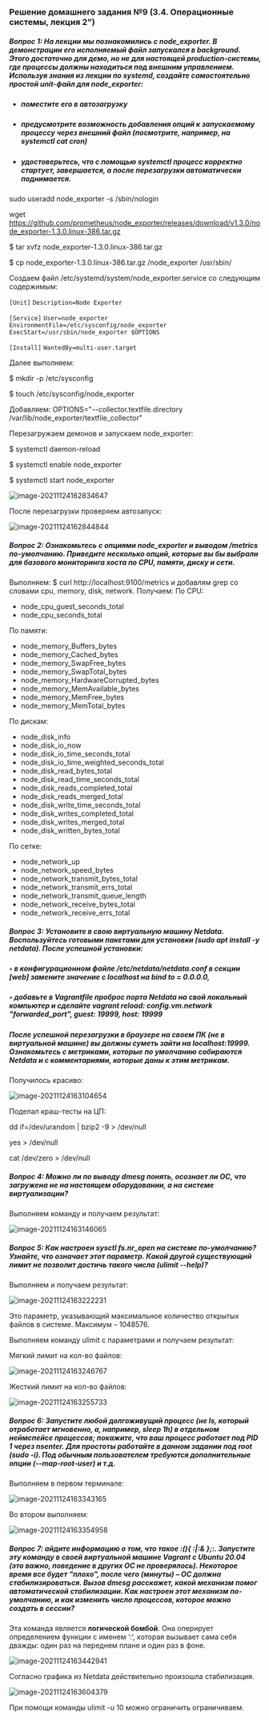 ### Решение домашнего задания №9 (3.4. Операционные системы, лекция 2")

##### Вопрос 1: На лекции мы познакомились с node_exporter. В демонстрации его исполняемый файл запускался в background. Этого достаточно для демо, но не для настоящей production-системы, где процессы должны находиться под внешним управлением. Используя знания из лекции по systemd, создайте самостоятельно простой unit-файл для node_exporter:

- ##### поместите его в автозагрузку

- ##### предусмотрите возможность добавления опций к запускаемому процессу через внешний файл (посмотрите, например, на systemctl cat cron)

- ##### удостоверьтесь, что с помощью systemctl процесс корректно стартует, завершается, а после перезагрузки автоматически поднимается.

sudo useradd node_exporter -s /sbin/nologin

wget https://github.com/prometheus/node_exporter/releases/download/v1.3.0/node_exporter-1.3.0.linux-386.tar.gz

$ tar xvfz node_exporter-1.3.0.linux-386.tar.gz

$ cp node_exporter-1.3.0.linux-386.tar.gz /node_exporter /usr/sbin/

Создаем файл /etc/systemd/system/node_exporter.service со следующим содержимым:

`[Unit]`
`Description=Node Exporter`

`[Service]`
`User=node_exporter`
`EnvironmentFile=/etc/sysconfig/node_exporter`
`ExecStart=/usr/sbin/node_exporter $OPTIONS`

`[Install]`
`WantedBy=multi-user.target`

Далее выполняем:

$ mkdir -p /etc/sysconfig

$ touch /etc/sysconfig/node_exporter

Добавляем: OPTIONS="--collector.textfile.directory /var/lib/node_exporter/textfile_collector"

Перезагружаем демонов и запускаем node_exporter:

$ systemctl daemon-reload

$ systemctl enable node_exporter

$ systemctl start node_exporter

![image-20211124162834647](image/image-20211124162834647.png)

После перезагрузки проверяем автозапуск:

![image-20211124162844844](image/image-20211124162844844.png)

##### Вопрос 2: Ознакомьтесь с опциями node_exporter и выводом /metrics по-умолчанию. Приведите несколько опций, которые вы бы выбрали для базового мониторинга хоста по CPU, памяти, диску и сети.

Выполняем:
$ curl http://localhost:9100/metrics и добавлям grep со словами cpu, memory, disk, network. Получаем:
По CPU:
- node_cpu_guest_seconds_total
- node_cpu_seconds_total

По памяти:
- node_memory_Buffers_bytes
- node_memory_Cached_bytes
- node_memory_SwapFree_bytes
- node_memory_SwapTotal_bytes
- node_memory_HardwareCorrupted_bytes
- node_memory_MemAvailable_bytes
- node_memory_MemFree_bytes
- node_memory_MemTotal_bytes

По дискам:
- node_disk_info
- node_disk_io_now
- node_disk_io_time_seconds_total
- node_disk_io_time_weighted_seconds_total
- node_disk_read_bytes_total
- node_disk_read_time_seconds_total
- node_disk_reads_completed_total
- node_disk_reads_merged_total
- node_disk_write_time_seconds_total
- node_disk_writes_completed_total
- node_disk_writes_merged_total
- node_disk_written_bytes_total

По сетке:
- node_network_up
- node_network_speed_bytes
- node_network_transmit_bytes_total
- node_network_transmit_errs_total
- node_network_transmit_queue_length
- node_network_receive_bytes_total
- node_network_receive_errs_total

##### Вопрос 3:     Установите в свою виртуальную машину Netdata. Воспользуйтесь готовыми пакетами для установки (sudo apt install -y netdata). После успешной установки:

#####         ◦ в конфигурационном файле /etc/netdata/netdata.conf в секции [web] замените значение с localhost на bind to = 0.0.0.0,

#####         ◦ добавьте в Vagrantfile проброс порта Netdata на свой локальный компьютер и сделайте vagrant reload: config.vm.network "forwarded_port", guest: 19999, host: 19999

##### После успешной перезагрузки в браузере на своем ПК (не в виртуальной машине) вы должны суметь зайти на localhost:19999. Ознакомьтесь с метриками, которые по умолчанию собираются Netdata и с комментариями, которые даны к этим метрикам.

Получилось красиво:

![image-20211124163104654](image/image-20211124163104654.png)

Поделал краш-тесты на ЦП:

dd if=/dev/urandom | bzip2 -9 > /dev/null

yes > /dev/null

cat /dev/zero > /dev/null

##### Вопрос 4:     Можно ли по выводу dmesg понять, осознает ли ОС, что загружена не на настоящем оборудовании, а на системе виртуализации?

Выполняем команду и получаем результат:

![image-20211124163146065](image/image-20211124163146065.png)

##### Вопрос 5: Как настроен sysctl fs.nr_open на системе по-умолчанию? Узнайте, что означает этот параметр. Какой другой существующий лимит не позволит достичь такого числа (ulimit --help)?

Выполняем и получаем результат:

![image-20211124163222231](image/image-20211124163222231.png)

Это параметр, указывающий максимальное количество открытых файлов в системе. Максимум – 1048576.

Выполняем команду ulimit с параметрами и получаем результат:

Мягкий лимит на кол-во файлов:

![image-20211124163246767](image/image-20211124163246767.png)

Жесткий лимит на кол-во файлов:

![image-20211124163255733](image/image-20211124163255733.png)

##### Вопрос 6: Запустите любой долгоживущий процесс (не ls, который отработает мгновенно, а, например, sleep 1h) в отдельном неймспейсе процессов; покажите, что ваш процесс работает под PID 1 через nsenter. Для простоты работайте в данном задании под root (sudo -i). Под обычным пользователем требуются дополнительные опции (--map-root-user) и т.д.

Выполняем в первом терминале:

![image-20211124163343165](image/image-20211124163343165.png)

Во втором выполняем:

![image-20211124163354958](image/image-20211124163354958.png)

##### Вопрос 7: айдите информацию о том, что такое :(){ :|:& };:. Запустите эту команду в своей виртуальной машине Vagrant с Ubuntu 20.04 (это важно, поведение в других ОС не проверялось). Некоторое время все будет "плохо", после чего (минуты) – ОС должна стабилизироваться. Вызов dmesg расскажет, какой механизм помог автоматической стабилизации. Как настроен этот механизм по-умолчанию, и как изменить число процессов, которое можно создать в сессии?

Эта команда является **логической бомбой**. Она оперирует определением функции с именем ‘:‘, которая вызывает сама себя дважды: один раз на переднем плане и один раз в фоне. 

![image-20211124163442941](image/image-20211124163442941.png)

Согласно графика из Netdata действительно произошла стабилизация.

![image-20211124163604379](image/image-20211124163604379.png)

При помощи команды ulimit -u 10 можно ограничить ограничиваем.

